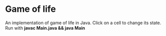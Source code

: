 Game of life
==========

An implementation of game of life in Java.
Click on a cell to change its state.
Run with **javac Main.java && java Main**